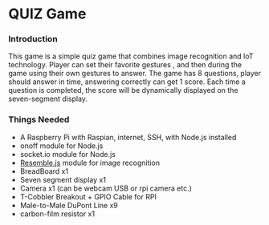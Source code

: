 # QUIZ Game

### Introduction
This game is a simple quiz game that combines image recognition and IoT technology. Player can set their favorite gestures , and then during the game using their own gestures to answer. The game has 8 questions, player should answer in time, answering correctly can get 1 score. Each time a question is completed, the score will be dynamically displayed on the seven-segment display.

### Things Needed

  - A Raspberry Pi with Raspian, internet, SSH, with Node.js installed
  - onoff module for Node.js
  - socket.io module for Node.js
  - [Resemble.js](https://github.com/HuddleEng/Resemble.js?files=1) module for image recognition
  - BreadBoard x1
  - Seven segment display x1
  - Camera x1 (can be webcam USB or rpi camera etc.)
  - T-Cobbler Breakout + GPIO Cable for RPI
  - Male-to-Male DuPont Line x9
  - carbon-film resistor x1
 
